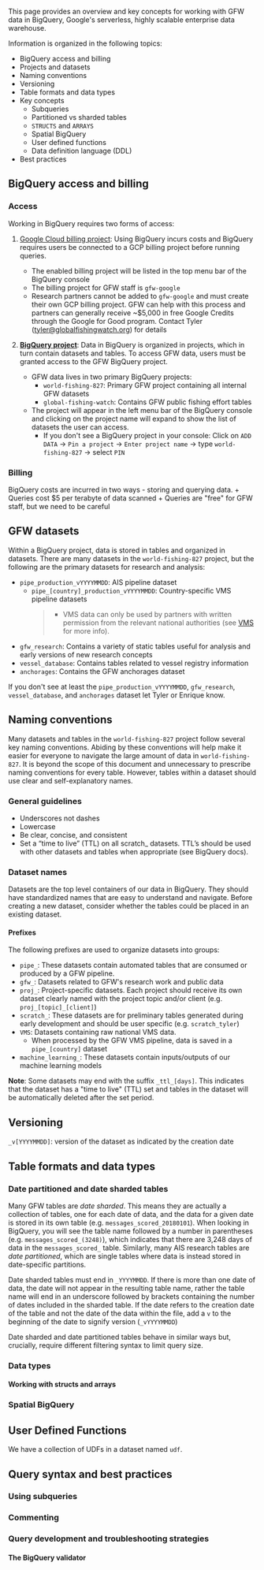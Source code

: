 This page provides an overview and key concepts for working with GFW data in BigQuery, Google's serverless, highly scalable enterprise data warehouse. 

Information is organized in the following topics:

+ BigQuery access and billing
+ Projects and datasets
+ Naming conventions
+ Versioning
+ Table formats and data types
+ Key concepts
  + Subqueries
  + Partitioned vs sharded tables
  + `STRUCTS` and `ARRAYS`
  + Spatial BigQuery
  + User defined functions
  + Data definition language (DDL)
+ Best practices

## BigQuery access and billing

### Access 

Working in BigQuery requires two forms of access:

1. [Google Cloud billing project](https://cloud.google.com/billing/docs/concepts#projects): Using BigQuery incurs costs and BigQuery requires users be connected to a GCP billing project before running queries.
   + The enabled billing project will be listed in the top menu bar of the BigQuery console
   + The billing project for GFW staff is `gfw-google` 
   + Research partners cannot be added to `gfw-google` and must create their own GCP billing project. GFW can help with this process and partners can generally receive ~$5,000 in free Google Credits through the Google for Good program. Contact Tyler (tyler@globalfishingwatch.org) for details

2. **[BigQuery project](https://cloud.google.com/resource-manager/docs/creating-managing-projects)**: Data in BigQuery is organized in projects, which in turn contain datasets and tables. To access GFW data, users must be granted access to the GFW BigQuery project.
    + GFW data lives in two primary BigQuery projects:
      + `world-fishing-827`: Primary GFW project containing all internal GFW datasets  
      + `global-fishing-watch`: Contains GFW public fishing effort tables
    + The project will appear in the left menu bar of the BigQuery console and clicking on the project name will expand to show the list of datasets the user can access. 
      + If you don't see a BigQuery project in your console: Click on `ADD DATA` -> `Pin a project` -> `Enter project name` -> type `world-fishing-827` -> select `PIN`    

### Billing

BigQuery costs are incurred in two ways - storing and querying data. 
    + Queries cost $5 per terabyte of data scanned
    + Queries are "free" for GFW staff, but we need to be careful

## GFW datasets

Within a BigQuery project, data is stored in tables and organized in datasets. There are many datasets in the `world-fishing-827` project, but the following are the primary datasets for research and analysis:  

   + `pipe_production_vYYYYMMDD`: AIS pipeline dataset  
     + `pipe_[country]_production_vYYYYMMDD`: Country-specific VMS pipeline datasets
       > + VMS data can only be used by partners with written permission from the relevant national authorities (see [VMS](#VMS) for more info).
   + `gfw_research`: Contains a variety of static tables useful for analysis and early versions of new research concepts
   + `vessel_database`: Contains tables related to vessel registry information 
   + `anchorages`: Contains the GFW anchorages dataset 

If you don't see at least the `pipe_production_vYYYYMMDD`, `gfw_research`, `vessel_database`, and `anchorages` dataset let Tyler or Enrique know.
 
## Naming conventions

Many datasets and tables in the `world-fishing-827` project follow several key naming conventions. Abiding by these conventions will help make it easier for everyone to navigate the large amount of data in `world-fishing-827`. It is beyond the scope of this document and unnecessary to prescribe naming conventions for every table. However, tables within a dataset should use clear and self-explanatory names. 

### General guidelines

+ Underscores not dashes
+ Lowercase
+ Be clear, concise, and consistent
+ Set a “time to live” (TTL) on all scratch_ datasets. TTL’s should be used with other datasets and tables when appropriate (see BigQuery docs).

### Dataset names

Datasets are the top level containers of our data in BigQuery. They should have standardized names that are easy to understand and navigate. Before creating a new dataset, consider whether the tables could be placed in an existing dataset.

#### Prefixes

The following prefixes are used to organize datasets into groups:
+ `pipe_`: These datasets contain automated tables that are consumed or produced by a GFW pipeline.
+ `gfw_`: Datasets related to GFW's research work and public data 
+ `proj_`: Project-specific datasets. Each project should receive its own dataset clearly named with the project topic and/or client (e.g. `proj_[topic]_[client]`)
+ `scratch_`: These datasets are for preliminary tables generated during early development and should be user specific (e.g. `scratch_tyler`)
+ `VMS`: Datasets containing raw national VMS data. 
  + When processed by the GFW VMS pipeline, data is saved in a `pipe_[country]` dataset 
+ `machine_learning_`: These datasets contain inputs/outputs of our machine learning models

**Note**: Some datasets may end with the suffix `_ttl_[days]`. This indicates that the dataset has a "time to live" (TTL) set and tables in the dataset will be automatically deleted after the set period.

## Versioning

`_v[YYYYMMDD]`: version of the dataset as indicated by the creation date

## Table formats and data types

### Date partitioned and date sharded tables

Many GFW tables are *date sharded*. This means they are actually a collection of tables, one for each date of data, and the data for a given date is stored in its own table (e.g. `messages_scored_20180101`). When looking in BigQuery, you will see the table name followed by a number in parentheses (e.g. `messages_scored_(3248)`), which indicates that there are 3,248 days of data in the `messages_scored_` table. Similarly, many AIS research tables are *date partitioned*, which are single tables where data is instead stored in date-specific partitions. 

Date sharded tables must end in `_YYYYMMDD`. If there is more than one date of data, the date will not appear in the resulting table name, rather the table name will end in an underscore followed by brackets containing the number of dates included in the sharded table. If the date refers to the creation date of the table and not the date of the data within the file, add a `v` to the beginning of the date to signify version (`_vYYYYMMDD`)

Date sharded and date partitioned tables behave in similar ways but, crucially, require different filtering syntax to limit query size.

### Data types

#### Working with structs and arrays

### Spatial BigQuery 

## User Defined Functions

We have a collection of UDFs in a dataset named `udf`.

## Query syntax and best practices

### Using subqueries

### Commenting 

### Query development and troubleshooting strategies

#### The BigQuery validator

